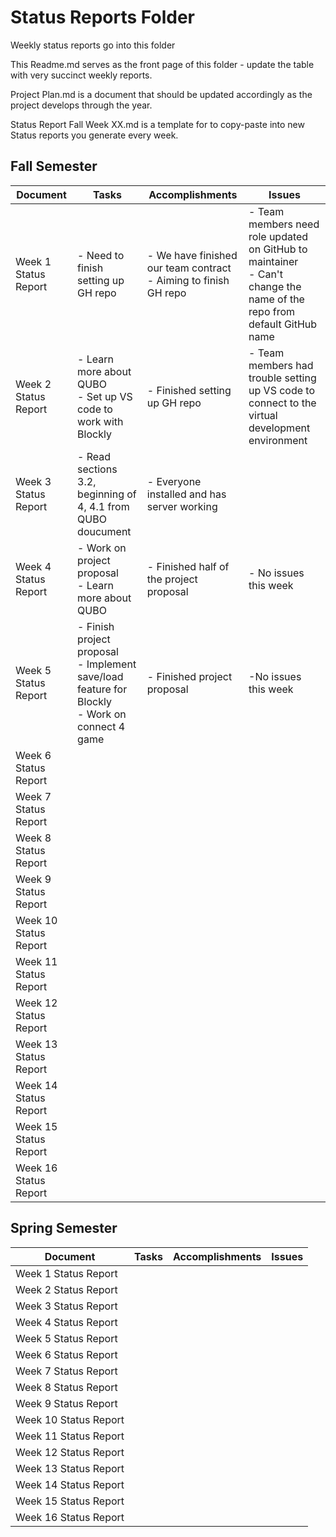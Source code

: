 # Status Reports Folder
Weekly status reports go into this folder

This Readme.md serves as the front page of this folder - update the table with very succinct weekly reports.

Project Plan.md is a document that should be updated accordingly as the project develops through the year.

Status Report Fall Week XX.md is a template for to copy-paste into new Status reports you generate every week.

## Fall Semester

| Document | Tasks | Accomplishments | Issues |
|---|---|---|---|
| Week 1 Status Report | - Need to finish setting up GH repo | - We have finished our team contract <br>  - Aiming to finish GH repo <br> | - Team members need role updated on GitHub to maintainer<br> - Can't change the name of the repo from default GitHub name <br> |
| Week 2 Status Report | - Learn more about QUBO <br>  - Set up VS code to work with Blockly | - Finished setting up GH repo | - Team members had trouble setting up VS code to connect to the virtual development environment |
| Week 3 Status Report | - Read sections 3.2, beginning of 4, 4.1 from QUBO doucument | - Everyone installed and has server working | |
| Week 4 Status Report | - Work on project proposal <br> - Learn more about QUBO | - Finished half of the project proposal| - No issues this week|
| Week 5 Status Report | - Finish project proposal <br> - Implement save/load feature for Blockly <br> - Work on connect 4 game| - Finished project proposal| -No issues this week|
| Week 6 Status Report | | | |
| Week 7 Status Report | | | |
| Week 8 Status Report | | | |
| Week 9 Status Report | | | |
| Week 10 Status Report | | | |
| Week 11 Status Report | | | |
| Week 12 Status Report | | | |
| Week 13 Status Report | | | |
| Week 14 Status Report | | | |
| Week 15 Status Report | | | |
| Week 16 Status Report | | | |

## Spring Semester

| Document | Tasks | Accomplishments| Issues |
|---|---|---|---|
| Week 1 Status Report | | | |
| Week 2 Status Report | | | |
| Week 3 Status Report | | | |
| Week 4 Status Report | | | |
| Week 5 Status Report | | | |
| Week 6 Status Report | | | |
| Week 7 Status Report | | | |
| Week 8 Status Report | | | |
| Week 9 Status Report | | | |
| Week 10 Status Report | | | |
| Week 11 Status Report | | | |
| Week 12 Status Report | | | |
| Week 13 Status Report | | | |
| Week 14 Status Report | | | |
| Week 15 Status Report | | | |
| Week 16 Status Report | | | |
